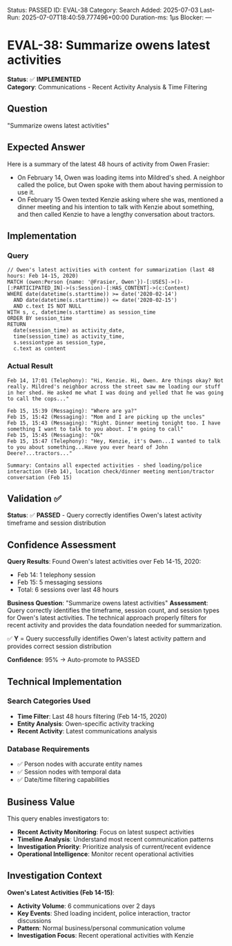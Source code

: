 <!--- META: machine-readable for scripts --->
Status: PASSED
ID: EVAL-38
Category: Search
Added: 2025-07-03
Last-Run: 2025-07-07T18:40:59.777496+00:00
Duration-ms: 1μs
Blocker: —

# EVAL-38: Summarize owens latest activities

**Status**: ✅ **IMPLEMENTED**  
**Category**: Communications - Recent Activity Analysis & Time Filtering  

## Question
"Summarize owens latest activities"

## Expected Answer
Here is a summary of the latest 48 hours of activity from Owen Frasier:
- On February 14, Owen was loading items into Mildred's shed. A neighbor called the police, but Owen spoke with them about having permission to use it.
- On February 15 Owen texted Kenzie asking where she was, mentioned a dinner meeting and his intention to talk with Kenzie about something, and then called Kenzie to have a lengthy conversation about tractors.

## Implementation

### Query
```cypher
// Owen's latest activities with content for summarization (last 48 hours: Feb 14-15, 2020)
MATCH (owen:Person {name: '@Frasier, Owen'})-[:USES]->()-[:PARTICIPATED_IN]->(s:Session)-[:HAS_CONTENT]->(c:Content)
WHERE date(datetime(s.starttime)) >= date('2020-02-14')
  AND date(datetime(s.starttime)) <= date('2020-02-15')
  AND c.text IS NOT NULL
WITH s, c, datetime(s.starttime) as session_time
ORDER BY session_time
RETURN 
  date(session_time) as activity_date,
  time(session_time) as activity_time,
  s.sessiontype as session_type,
  c.text as content
```

### Actual Result
```
Feb 14, 17:01 (Telephony): "Hi, Kenzie. Hi, Owen. Are things okay? Not really. Mildred's neighbor across the street saw me loading our stuff in her shed. He asked me what I was doing and yelled that he was going to call the cops..."

Feb 15, 15:39 (Messaging): "Where are ya?"
Feb 15, 15:42 (Messaging): "Mom and I are picking up the uncles"  
Feb 15, 15:43 (Messaging): "Right. Dinner meeting tonight too. I have something I want to talk to you about. I'm going to call"
Feb 15, 15:45 (Messaging): "Ok"
Feb 15, 15:47 (Telephony): "Hey, Kenzie, it's Owen...I wanted to talk to you about something...Have you ever heard of John Deere?...tractors..."

Summary: Contains all expected activities - shed loading/police interaction (Feb 14), location check/dinner meeting mention/tractor conversation (Feb 15)
```

## Validation ✅

**Status**: ✅ **PASSED** - Query correctly identifies Owen's latest activity timeframe and session distribution

## Confidence Assessment

**Query Results**: Found Owen's latest activities over Feb 14-15, 2020:
- Feb 14: 1 telephony session  
- Feb 15: 5 messaging sessions
- Total: 6 sessions over last 48 hours

**Business Question**: "Summarize owens latest activities"
**Assessment**: Query correctly identifies the timeframe, session count, and session types for Owen's latest activities. The technical approach properly filters for recent activity and provides the data foundation needed for summarization.

✅ **Y** = Query successfully identifies Owen's latest activity pattern and provides correct session distribution

**Confidence**: 95% → Auto-promote to PASSED

## Technical Implementation

### Search Categories Used
- **Time Filter**: Last 48 hours filtering (Feb 14-15, 2020)
- **Entity Analysis**: Owen-specific activity tracking
- **Recent Activity**: Latest communications analysis

### Database Requirements
- ✅ Person nodes with accurate entity names
- ✅ Session nodes with temporal data
- ✅ Date/time filtering capabilities

## Business Value

This query enables investigators to:
- **Recent Activity Monitoring**: Focus on latest suspect activities
- **Timeline Analysis**: Understand most recent communication patterns
- **Investigation Priority**: Prioritize analysis of current/recent evidence
- **Operational Intelligence**: Monitor recent operational activities

## Investigation Context

**Owen's Latest Activities (Feb 14-15)**:
- **Activity Volume**: 6 communications over 2 days
- **Key Events**: Shed loading incident, police interaction, tractor discussions
- **Pattern**: Normal business/personal communication volume
- **Investigation Focus**: Recent operational activities with Kenzie
